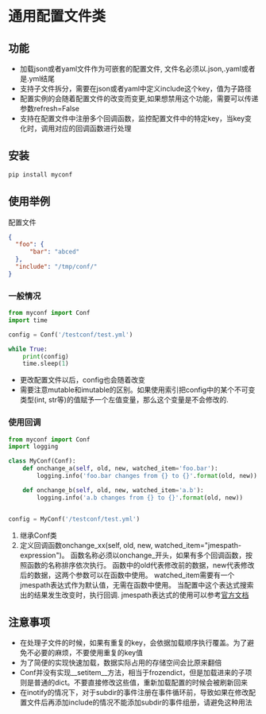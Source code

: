 # 通用配置文件类

## 功能

- 加载json或者yaml文件作为可嵌套的配置文件, 文件名必须以.json,.yaml或者是.yml结尾
- 支持子文件拆分，需要在json或者yaml中定义include这个key，值为子路径
- 配置实例的会随着配置文件的改变而变更,如果想禁用这个功能，需要可以传递参数refresh=False
- 支持在配置文件中注册多个回调函数，监控配置文件中的特定key，当key变化时，调用对应的回调函数进行处理

## 安装

```cmd
pip install myconf
```

## 使用举例

配置文件
```json
{
  "foo": {
      "bar": "abced"
  },
  "include": "/tmp/conf/"
}
```

### 一般情况

```python
from myconf import Conf
import time

config = Conf('/testconf/test.yml')

while True:
    print(config)
    time.sleep(1)

```

- 更改配置文件以后，config也会随着改变
- 需要注意mutable和imutable的区别。如果使用索引把config中的某个不可变类型(int, str等)的值赋予一个左值变量，那么这个变量是不会修改的.


### 使用回调

```python
from myconf import Conf
import logging

class MyConf(Conf):
    def onchange_a(self, old, new, watched_item='foo.bar'):
        logging.info('foo.bar changes from {} to {}'.format(old, new))

    def onchange_b(self, old, new, watched_item='a.b'):
        logging.info('a.b changes from {} to {}'.format(old, new))


config = MyConf('/testconf/test.yml')
```

1. 继承Conf类
2. 定义回调函数onchange_xx(self, old, new, watched_item="jmespath-expression")。
函数名称必须以onchange_开头，如果有多个回调函数，按照函数的名称排序依次执行。
函数中的old代表修改前的数据，new代表修改后的数据，这两个参数可以在函数中使用。
watched_item需要有一个jmespath表达式作为默认值，无需在函数中使用。
当配置中这个表达式搜索出的结果发生改变时，执行回调. jmespath表达式的使用可以参考[官方文档](http://jmespath.org)


## 注意事项

- 在处理子文件的时候，如果有重复的key，会依据加载顺序执行覆盖。为了避免不必要的麻烦，不要使用重复的key值
- 为了简便的实现快速加载，数据实际占用的存储空间会比原来翻倍
- Conf并没有实现__setitem__方法，相当于frozendict，但是加载进来的子项则是普通的dict。不要直接修改这些值，重新加载配置的时候会被刷新回来
- 在inotify的情况下，对于subdir的事件注册在事件循环前，导致如果在修改配置文件后再添加include的情况不能添加subdir的事件组册，请避免这种用法
